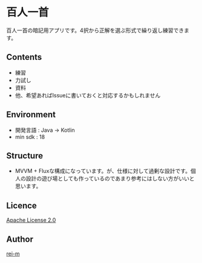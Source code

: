 百人一首
========

百人一首の暗記用アプリです。4択から正解を選ぶ形式で繰り返し練習できます。

## Contents
- 練習
- 力試し
- 資料
- 他、希望あればIssueに書いておくと対応するかもしれません

## Environment
- 開発言語 : Java -> Kotlin
- min sdk : 18

## Structure
- MVVM + Fluxな構成になっています。が、仕様に対して過剰な設計です。個人の設計の遊び場としても作っているのであまり参考にはしない方がいいと思います。

## Licence

[Apache License 2.0](LICENCE.txt)

## Author

[rei-m](https://github.com/rei-m)
